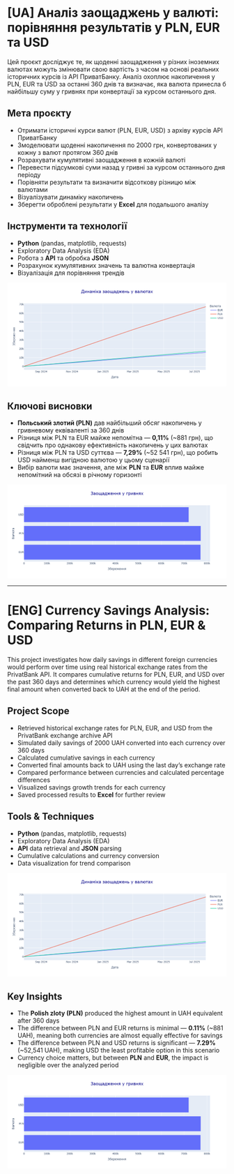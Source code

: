 # [UA] Аналіз заощаджень у валюті: порівняння результатів у PLN, EUR та USD

Цей проєкт досліджує те, як щоденні заощадження у різних іноземних валютах можуть змінювати свою вартість з часом на основі реальних історичних курсів із API ПриватБанку.
Аналіз охоплює накопичення у PLN, EUR та USD за останні 360 днів та визначає, яка валюта принесла б найбільшу суму у гривнях при конвертації за курсом останнього дня.

## Мета проєкту
- Отримати історичні курси валют (PLN, EUR, USD) з архіву курсів API ПриватБанку
- Змоделювати щоденні накопичення по 2000 грн, конвертованих у кожну з валют протягом 360 днів
- Розрахувати кумулятивні заощадження в кожній валюті
- Перевести підсумкові суми назад у гривні за курсом останнього дня періоду
- Порівняти результати та визначити відсоткову різницю між валютами
- Візуалізувати динаміку накопичень
- Зберегти оброблені результати у <b>Excel</b> для подальшого аналізу

## Інструменти та технології
- <b>Python</b> (pandas, matplotlib, requests)
- Exploratory Data Analysis (EDA)
- Робота з <b>API</b> та обробка <b>JSON</b>
- Розрахунок кумулятивних значень та валютна конвертація
- Візуалізація для порівняння трендів

![Динаміка заощаджень у валютах](savings_dynamics.png)

## Ключові висновки
- <b>Польський злотий (PLN)</b> дав найбільший обсяг накопичень у гривневому еквіваленті за 360 днів
- Різниця між PLN та EUR майже непомітна — <b>0,11%</b> (~881 грн), що свідчить про однакову ефективність накопичень у цих валютах
- Різниця між PLN та USD суттєва — <b>7,29%</b> (~52 541 грн), що робить USD найменш вигідною валютою у цьому сценарії
- Вибір валюти має значення, але між <b>PLN</b> та <b>EUR</b> вплив майже непомітний на обсязі в річному горизонті

![Заощадження у гривнях](savings_to_uah.png)

---

# [ENG] Currency Savings Analysis: Comparing Returns in PLN, EUR & USD

This project investigates how daily savings in different foreign currencies would perform over time using real historical exchange rates from the PrivatBank API. 
It compares cumulative returns for PLN, EUR, and USD over the past 360 days and determines which currency would yield the highest final amount when converted back to UAH at the end of the period.

## Project Scope
- Retrieved historical exchange rates for PLN, EUR, and USD from the PrivatBank exchange archive API
- Simulated daily savings of 2000 UAH converted into each currency over 360 days
- Calculated cumulative savings in each currency
- Converted final amounts back to UAH using the last day’s exchange rate
- Compared performance between currencies and calculated percentage differences
- Visualized savings growth trends for each currency
- Saved processed results to <b>Excel</b> for further review

## Tools & Techniques
- <b>Python</b> (pandas, matplotlib, requests)
- Exploratory Data Analysis (EDA)
- <b>API</b> data retrieval and <b>JSON</b> parsing
- Cumulative calculations and currency conversion
- Data visualization for trend comparison

![Exchange rates dynamic](savings_dynamics.png)

## Key Insights
- The <b>Polish zloty (PLN)</b> produced the highest amount in UAH equivalent after 360 days
- The difference between PLN and EUR returns is minimal — <b>0.11%</b> (~881 UAH), meaning both currencies are almost equally effective for savings
- The difference between PLN and USD returns is significant — <b>7.29%</b> (~52,541 UAH), making USD the least profitable option in this scenario
- Currency choice matters, but between <b>PLN</b> and <b>EUR</b>, the impact is negligible over the analyzed period

![Savings UAH](savings_to_uah.png)